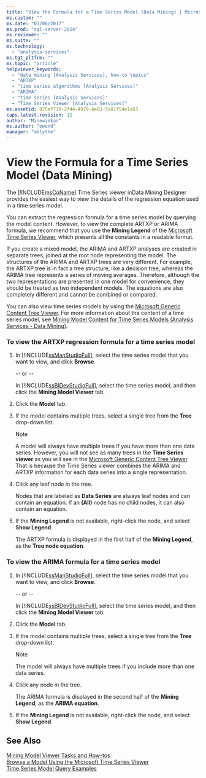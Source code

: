 ```yaml
---
title: "View the Formula for a Time Series Model (Data Mining) | Microsoft Docs"
ms.custom: ""
ms.date: "03/06/2017"
ms.prod: "sql-server-2014"
ms.reviewer: ""
ms.suite: ""
ms.technology: 
  - "analysis-services"
ms.tgt_pltfrm: ""
ms.topic: "article"
helpviewer_keywords: 
  - "data mining [Analysis Services], how-to topics"
  - "ARTXP"
  - "time series algorithms [Analysis Services]"
  - "ARIMA"
  - "time series [Analysis Services]"
  - "Time Series Viewer [Analysis Services]"
ms.assetid: 825ef719-2f44-4979-be01-5a81f54e1a53
caps.latest.revision: 12
author: "Minewiskan"
ms.author: "owend"
manager: "mblythe"
---
```

# View the Formula for a Time Series Model (Data Mining)
  The [!INCLUDE[msCoName](../../includes/msconame-md.md)] Time Series viewer inData Mining Designer provides the easiest way to view the details of the regression equation used in a time series model.  
  
 You can extract the regression formula for a time series model by querying the model content. However, to view the complete ARTXP or ARIMA formula, we recommend that you use the **Mining Legend** of the [Microsoft Time Series Viewer](../../2014/analysis-services/browse-a-model-using-the-microsoft-time-series-viewer.md), which presents all the constants in a readable format.  
  
 If you create a mixed model, the ARIMA and ARTXP analyses are created in separate trees, joined at the root node representing the model. The structures of the ARIMA and ARTXP trees are very different. For example, the ARTXP tree is in fact a tree structure, like a decision tree, whereas the ARIMA tree represents a series of moving averages. Therefore, although the two representations are presented in one model for convenience, they should be treated as two independent models. The equations are also completely different and cannot be combined or compared.  
  
 You can also view time series models by using the [Microsoft Generic Content Tree Viewer](../../2014/analysis-services/microsoft-generic-content-tree-viewer-data-mining.md). For more information about the content of a time series model, see [Mining Model Content for Time Series Models &#40;Analysis Services - Data Mining&#41;](../../2014/analysis-services/mining-model-content-for-time-series-models-analysis-services-data-mining.md).  
  
### To view the ARTXP regression formula for a time series model  
  
1.  In [!INCLUDE[ssManStudioFull](../../includes/ssmanstudiofull-md.md)], select the time series model that you want to view, and click **Browse**.  
  
     -- or --  
  
     In [!INCLUDE[ssBIDevStudioFull](../../includes/ssbidevstudiofull-md.md)], select the time series model, and then click the **Mining Model Viewer** tab.  
  
2.  Click the **Model** tab.  
  
3.  If the model contains multiple trees, select a single tree from the **Tree** drop-down list.  
  
    > [!NOTE]  
    >  A model will always have multiple trees if you have more than one data series. However, you will not see as many trees in the **Time Series viewer** as you will see in the [Microsoft Generic Content Tree Viewer](../../2014/analysis-services/microsoft-generic-content-tree-viewer-data-mining.md). That is because the Time Series viewer combines the ARIMA and ARTXP information for each data series into a single representation.  
  
4.  Click any leaf node in the tree.  
  
     Nodes that are labeled as **Data Series** are always leaf nodes and can contain an equation. If an **(All)** node has no child nodes, it can also contain an equation.  
  
5.  If the **Mining Legend** is not available, right-click the node, and select **Show Legend**.  
  
     The ARTXP formula is displayed in the first half of the **Mining Legend**, as the **Tree node equation**.  
  
### To view the ARIMA formula for a time series model  
  
1.  In [!INCLUDE[ssManStudioFull](../../includes/ssmanstudiofull-md.md)], select the time series model that you want to view, and click **Browse**.  
  
     -- or --  
  
     In [!INCLUDE[ssBIDevStudioFull](../../includes/ssbidevstudiofull-md.md)], select the time series model, and then click the **Mining Model Viewer** tab.  
  
2.  Click the **Model** tab.  
  
3.  If the model contains multiple trees, select a single tree from the **Tree** drop-down list.  
  
    > [!NOTE]  
    >  The model will always have multiple trees if you include more than one data series.  
  
4.  Click any node in the tree.  
  
     The ARIMA formula is displayed in the second half of the **Mining Legend**, as the **ARIMA equation**.  
  
5.  If the **Mining Legend** is not available, right-click the node, and select **Show Legend**.  
  
## See Also  
 [Mining Model Viewer Tasks and How-tos](../../2014/analysis-services/mining-model-viewer-tasks-and-how-tos.md)   
 [Browse a Model Using the Microsoft Time Series Viewer](../../2014/analysis-services/browse-a-model-using-the-microsoft-time-series-viewer.md)   
 [Time Series Model Query Examples](../../2014/analysis-services/time-series-model-query-examples.md)  
  
  